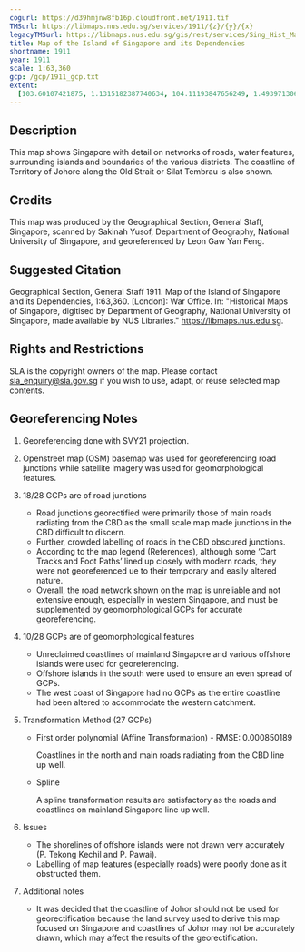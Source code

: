 ```yaml
---
cogurl: https://d39hmjnw8fb16p.cloudfront.net/1911.tif
TMSurl: https://libmaps.nus.edu.sg/services/1911/{z}/{y}/{x}
legacyTMSurl: https://libmaps.nus.edu.sg/gis/rest/services/Sing_Hist_Maps/1911/MapServer/tile/{z}/{y}/{x}
title: Map of the Island of Singapore and its Dependencies
shortname: 1911
year: 1911
scale: 1:63,360
gcp: /gcp/1911_gcp.txt
extent:
  [103.60107421875, 1.1315182387740634, 104.11193847656249, 1.4939713066293194]
---
```


## Description

This map shows Singapore with detail on networks of roads, water features, surrounding islands and boundaries of the various districts. The coastline of Territory of Johore along the Old Strait or Silat Tembrau is also shown.

## Credits

This map was produced by the Geographical Section, General Staff, Singapore, scanned by Sakinah Yusof, Department of Geography, National University of Singapore, and georeferenced by Leon Gaw Yan Feng.

## Suggested Citation

Geographical Section, General Staff 1911. Map of the Island of Singapore and its Dependencies, 1:63,360. [London]: War Office. In: "Historical Maps of Singapore, digitised by Department of Geography, National University of Singapore, made available by NUS Libraries." https://libmaps.nus.edu.sg.

## Rights and Restrictions

SLA is the copyright owners of the map. Please contact sla_enquiry@sla.gov.sg if you wish to use, adapt, or reuse selected map contents.

## Georeferencing Notes

1. Georeferencing done with SVY21 projection.

2. Openstreet map (OSM) basemap was used for georeferencing road junctions while satellite imagery was used for geomorphological features.

3. 18/28 GCPs are of road junctions

   - Road junctions georectified were primarily those of main roads radiating from the CBD as the small scale map made junctions in the CBD difficult to discern.
   - Further, crowded labelling of roads in the CBD obscured junctions.
   - According to the map legend (References), although some ‘Cart Tracks and Foot Paths’ lined up closely with modern roads, they were not georeferenced ue to their temporary and easily altered nature.
   - Overall, the road network shown on the map is unreliable and not extensive enough, especially in western Singapore, and must be supplemented by geomorphological GCPs for accurate georeferencing.

4. 10/28 GCPs are of geomorphological features

   - Unreclaimed coastlines of mainland Singapore and various offshore islands were used for georeferencing.
   - Offshore islands in the south were used to ensure an even spread of GCPs.
   - The west coast of Singapore had no GCPs as the entire coastline had been altered to accommodate the western catchment.

5. Transformation Method (27 GCPs)

   - First order polynomial (Affine Transformation) - RMSE: 0.000850189

     Coastlines in the north and main roads radiating from the CBD line up well.

   - Spline

     A spline transformation results are satisfactory as the roads and coastlines on mainland Singapore line up well.

6. Issues

   - The shorelines of offshore islands were not drawn very accurately (P. Tekong Kechil and P. Pawai).
   - Labelling of map features (especially roads) were poorly done as it obstructed them.

7. Additional notes

   - It was decided that the coastline of Johor should not be used for georectification because the land survey used to derive this map focused on Singapore and coastlines of Johor may not be accurately drawn, which may affect the results of the georectification.
